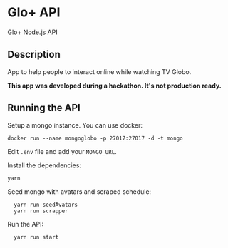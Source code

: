 # Glo+ API
Glo+ Node.js API

## Description
App to help people to interact online while watching TV Globo.

**This app was developed during a hackathon. It's not production ready.**

## Running the API
Setup a mongo instance. You can use docker:
```
docker run --name mongoglobo -p 27017:27017 -d -t mongo
```
Edit `.env` file and add your `MONGO_URL`.

Install the dependencies:
```
yarn
```
Seed mongo with avatars and scraped schedule:
```
  yarn run seedAvatars
  yarn run scrapper
```
Run the API:
```
  yarn run start
```
